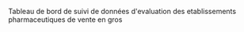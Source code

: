 Tableau de bord de suivi de données d'evaluation des etablissements pharmaceutiques de vente en gros
